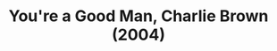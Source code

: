 ---
layout: shows
title: You're a Good Man, Charlie Brown (2004)
image: 
category: 
details:
  Theatre: Theatre Jacksonville
cast:
  Charlie Brown: Michael Lipp
crew:
external_links:
---